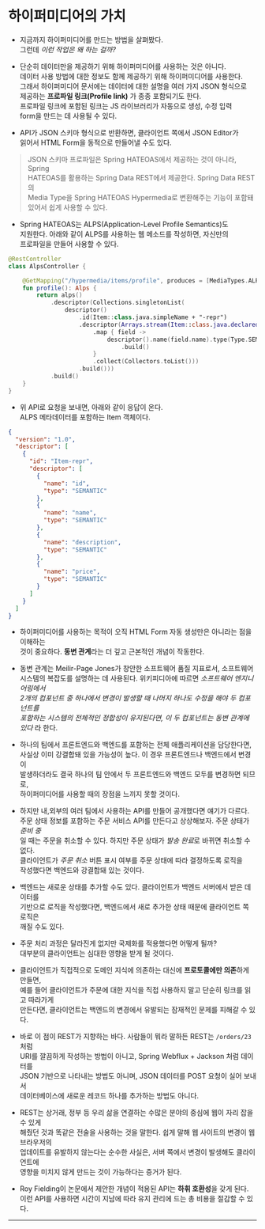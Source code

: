 # 하이퍼미디어의 가치

- 지금까지 하이퍼미디어를 만드는 방법을 살펴봤다.  
  그런데 _이런 작업은 왜 하는 걸까?_

- 단순히 데이터만을 제공하기 위해 하이퍼미디어를 사용하는 것은 아니다.  
  데이터 사용 방법에 대한 정보도 함께 제공하기 위해 하이퍼미디어를 사용한다.  
  그래서 하이퍼미디어 문서에는 데이터에 대한 설명을 여러 가지 JSON 형식으로  
  제공하는 **프로파일 링크(Profile link)** 가 종종 포함되기도 한다.  
  프로파일 링크에 포함된 링크는 JS 라이브러리가 자동으로 생성, 수정 입력  
  form을 만드는 데 사용될 수 있다.

- API가 JSON 스키마 형식으로 반환하면, 클라이언트 쪽에서 JSON Editor가  
  읽어서 HTML Form을 동적으로 만들어낼 수도 있다.

> JSON 스키마 프로파일은 Spring HATEOAS에서 제공하는 것이 아니라, Spring  
> HATEOAS를 활용하는 Spring Data REST에서 제공한다. Spring Data REST의  
> Media Type을 Spring HATEOAS Hypermedia로 변환해주는 기능이 포함돼  
> 있어서 쉽게 사용할 수 있다.

- Spring HATEOAS는 ALPS(Application-Level Profile Semantics)도  
  지원한다. 아래와 같이 ALPS를 사용하는 웹 메소드를 작성하면, 자신만의  
  프로파일을 만들어 사용할 수 있다.

```kt
@RestController
class AlpsController {

    @GetMapping("/hypermedia/items/profile", produces = [MediaTypes.ALPS_JSON_VALUE])
    fun profile(): Alps {
        return alps()
            .descriptor(Collections.singletonList(
                descriptor()
                    .id(Item::class.java.simpleName + "-repr")
                    .descriptor(Arrays.stream(Item::class.java.declaredFields)
                        .map { field ->
                            descriptor().name(field.name).type(Type.SEMANTIC)
                                .build()
                        }
                        .collect(Collectors.toList()))
                    .build()))
            .build()
    }
}
```

- 위 API로 요청을 보내면, 아래와 같이 응답이 온다.  
  ALPS 메타데이터를 포함하는 Item 객체이다.

```json
{
  "version": "1.0",
  "descriptor": [
    {
      "id": "Item-repr",
      "descriptor": [
        {
          "name": "id",
          "type": "SEMANTIC"
        },
        {
          "name": "name",
          "type": "SEMANTIC"
        },
        {
          "name": "description",
          "type": "SEMANTIC"
        },
        {
          "name": "price",
          "type": "SEMANTIC"
        }
      ]
    }
  ]
}
```

- 하이퍼미디어를 사용하는 목적이 오직 HTML Form 자동 생성만은 아니라는 점을 이해하는  
  것이 중요하다. **동변 관계**라는 더 깊고 근본적인 개념이 작동한다.

- 동변 관계는 Meilir-Page Jones가 창안한 소프트웨어 품질 지표로서, 소프트웨어  
  시스템의 복잡도를 설명하는 데 사용된다. 위키피디아에 따르면 _소프트웨어 엔지니어링에서_  
  _2개의 컴포넌트 중 하나에서 변경이 발생할 때 나머지 하나도 수정을 해야 두 컴포넌트를_  
  _포함하는 시스템의 전체적인 정합성이 유지된다면, 이 두 컴포넌트는 동변 관계에 있다_ 라 한다.

- 하나의 팀에서 프론트엔드와 백엔드를 포함하는 전체 애플리케이션을 담당한다면,  
  사실상 이미 강결합돼 있을 가능성이 높다. 이 경우 프론트엔드나 백엔드에서 변경이  
  발생하더라도 결국 하나의 팀 안에서 두 프론트엔드와 백엔드 모두를 변경하면 되므로,  
  하이퍼미디어를 사용할 때의 장점을 느끼지 못할 것이다.

- 하지만 내,외부의 여러 팀에서 사용하는 API를 만들어 공개했다면 얘기가 다르다.  
  주문 상태 정보를 포함하는 주문 서비스 API를 만든다고 상상해보자. 주문 상태가 _준비 중_  
  일 때는 주문을 취소할 수 있다. 하지만 주문 상태가 *발송 완료*로 바뀌면 취소할 수 없다.  
  클라이언트가 _주문 취소_ 버튼 표시 여부를 주문 상태에 따라 결정하도록 로직을  
  작성했다면 백엔드와 강결합돼 있는 것이다.

- 백엔드는 새로운 상태를 추가할 수도 있다. 클라이언트가 백엔드 서버에서 받은 데이터를  
  기반으로 로직을 작성했다면, 백엔드에서 새로 추가한 상태 때문에 클라이언트 쪽 로직은  
  깨질 수도 있다.

- 주문 처리 과정은 달라진게 없지만 국제화를 적용했다면 어떻게 될까?  
  대부분의 클라이언트는 심대한 영향을 받게 될 것이다.

- 클라이언트가 직접적으로 도메인 지식에 의존하는 대신에 **프로토콜에만 의존**하게 만들면,  
  예를 들어 클라이언트가 주문에 대한 지식을 직접 사용하지 말고 단순히 링크를 읽고 따라가게  
  만든다면, 클라이언트는 백엔드의 변경에서 유발되는 잠재적인 문제를 피해갈 수 있다.

- 바로 이 점이 REST가 지향하는 바다. 사람들이 뭐라 말하든 REST는 `/orders/23`처럼  
  URI를 깔끔하게 작성하는 방법이 아니고, Spring Webflux + Jackson 처럼 데이터를  
  JSON 기반으로 나타내는 방법도 아니며, JSON 데이터를 POST 요청이 실어 보내서  
  데이터베이스에 새로운 레코드 하나를 추가하는 방법도 아니다.

- REST는 상거래, 정부 등 우리 삶을 연결하는 수많은 분야의 중심에 웹이 자리 잡을 수 있게  
  해줬던 것과 똑같은 전술을 사용하는 것을 말한다. 쉽게 말해 웹 사이트의 변경이 웹 브라우저의  
  업데이트를 유발하지 않는다는 순수한 사실은, 서버 쪽에서 변경이 발생해도 클라이언트에  
  영향을 미치지 않게 만드는 것이 가능하다는 증거가 된다.

- Roy Fielding이 논문에서 제안한 개념이 적용된 API는 **하휘 호환성**을 갖게 된다.  
  이런 API를 사용하면 시간이 지남에 따라 유지 관리에 드는 총 비용을 절감할 수 있다.

<hr/>
